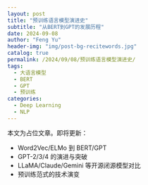 ```yaml
---
layout: post
title: "预训练语言模型演进史"
subtitle: "从BERT到GPT的发展历程"
date: 2024-09-08
author: "Feng Yu"
header-img: "img/post-bg-recitewords.jpg"
catalog: true
permalink: /2024/09/08/预训练语言模型演进史/
tags:
  - 大语言模型
  - BERT
  - GPT
  - 预训练
categories:
  - Deep Learning
  - NLP
---
```


本文为占位文章。即将更新：
- Word2Vec/ELMo 到 BERT/GPT
- GPT-2/3/4 的演进与突破
- LLaMA/Claude/Gemini 等开源闭源模型对比
- 预训练范式的技术演变

